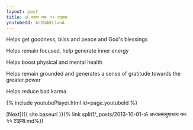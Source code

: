 ```yaml
---
layout: post
title: ॐ वस्या नमः ११ टाइम्स
youtubeId: AcIDAH1JvuA
---
```

 
 
Helps get goodness, bliss and peace and God's blessings
 
Helps remain focused, help generate inner energy 
 
Helps boost physical and mental health 
 
Helps remain grounded and generates a sense of gratitude towards the greater power 
 
Helps reduce bad karma
 
 
 
 


{% include youtubePlayer.html id=page.youtubeId %}
 
[Next]({{ site.baseurl }}{% link  split1/_posts/2013-10-01-ॐ अध्यात्मानुगाथाय नमः ११ टाइम्स.md%})
 

